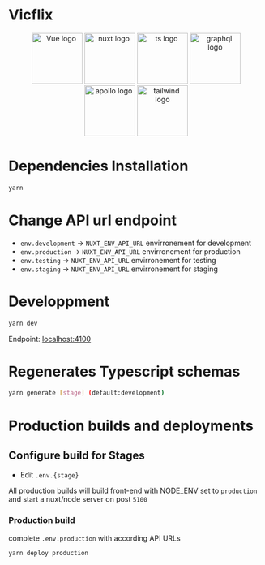# Vicflix

<p align="center">
<img width="100" src="https://vuejs.org/images/logo.png" alt="Vue logo">
<img width="100" src="https://d33wubrfki0l68.cloudfront.net/ff3666b10124b7c29e14fd20d9c7c11c1908a718/4111c/logos/nuxt.svg" alt="nuxt logo">
<img width="100" src="https://raw.githubusercontent.com/remojansen/logo.ts/master/ts.png" alt="ts logo">
<img width="100" src="https://upload.wikimedia.org/wikipedia/commons/thumb/1/17/GraphQL_Logo.svg/1200px-GraphQL_Logo.svg.png" alt="graphql logo">
<img width="100" src="https://seeklogo.com/images/A/apollo-logo-DC7DD3C444-seeklogo.com.png" alt="apollo logo">
<img width="100" src="https://tailwindcss.com/img/tailwind.svg" alt="tailwind logo">
</p>

# Dependencies Installation

```bash
yarn
```

# Change API url endpoint

- `env.development` -> `NUXT_ENV_API_URL` envirronement for development
- `env.production` -> `NUXT_ENV_API_URL` envirronement for production
- `env.testing` -> `NUXT_ENV_API_URL` envirronement for testing
- `env.staging` -> `NUXT_ENV_API_URL` envirronement for staging

# Developpment

```bash
yarn dev
```

Endpoint: [localhost:4100](http://localhost:4100)

# Regenerates Typescript schemas

```bash
yarn generate [stage] (default:development)
```

# Production builds and deployments

## Configure build for Stages

- Edit `.env.{stage}`

All production builds will build front-end with NODE_ENV set to `production` and start a nuxt/node server on post `5100`

### Production build

complete `.env.production` with according API URLs

```bash
yarn deploy production
```

